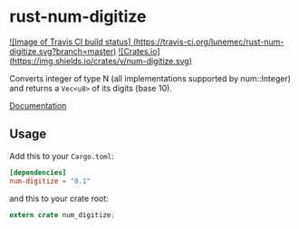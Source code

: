 # rust-num-digitize
[![Image of Travis CI build status]
(https://travis-ci.org/lunemec/rust-num-digitize.svg?branch=master)](https://travis-ci.org/lunemec/rust-num-digitize)
[![Crates.io]
(https://img.shields.io/crates/v/num-digitize.svg)](https://crates.io/crates/num-digitize)

Converts integer of type N (all implementations supported by num::Integer)
and returns a `Vec<u8>` of its digits (base 10).

[Documentation](https://lunemec.github.io/rust-num-digitize/)

## Usage

Add this to your `Cargo.toml`:

```toml
[dependencies]
num-digitize = "0.1"
```

and this to your crate root:

```rust
extern crate num_digitize;
```

